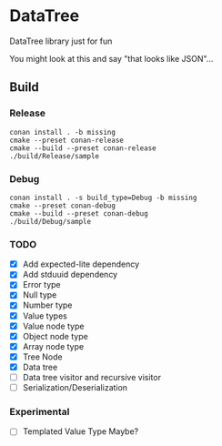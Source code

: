 # DataTree

DataTree library just for fun

You might look at this and say "that looks like JSON"...

## Build

### Release

```
conan install . -b missing
cmake --preset conan-release
cmake --build --preset conan-release
./build/Release/sample
```

### Debug

```
conan install . -s build_type=Debug -b missing
cmake --preset conan-debug
cmake --build --preset conan-debug
./build/Debug/sample
```

### TODO

- [x] Add expected-lite dependency
- [x] Add stduuid dependency
- [x] Error type
- [x] Null type
- [x] Number type
- [x] Value types
- [x] Value node type
- [x] Object node type
- [x] Array node type
- [x] Tree Node
- [x] Data tree
- [ ] Data tree visitor and recursive visitor
- [ ] Serialization/Deserialization

### Experimental

- [ ] Templated Value Type Maybe?
